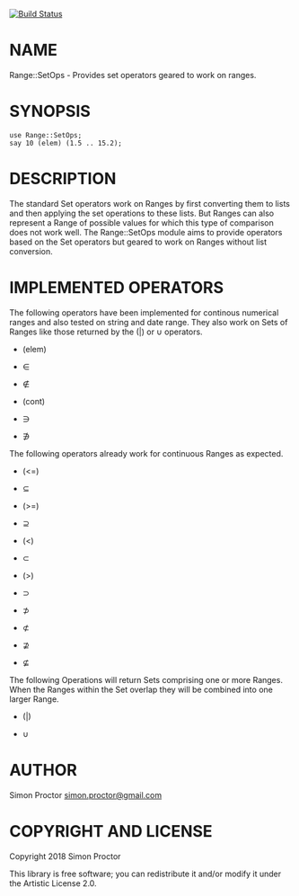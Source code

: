 [![Build Status](https://travis-ci.org/Scimon/p6-Range-SetOps.svg?branch=master)](https://travis-ci.org/Scimon/p6-Range-SetOps)

NAME
====

Range::SetOps - Provides set operators geared to work on ranges.

SYNOPSIS
========

    use Range::SetOps;
    say 10 (elem) (1.5 .. 15.2);

DESCRIPTION
===========

The standard Set operators work on Ranges by first converting them to lists and then applying the set operations to these lists. But Ranges can also represent a Range of possible values for which this type of comparison does not work well. The Range::SetOps module aims to provide operators based on the Set operators but geared to work on Ranges without list conversion.

IMPLEMENTED OPERATORS
=====================

The following operators have been implemented for continous numerical ranges and also tested on string and date range. They also work on Sets of Ranges like those returned by the (|) or ∪ operators.

  * (elem)

  * ∈

  * ∉

  * (cont)

  * ∋

  * ∌

The following operators already work for continuous Ranges as expected.

  * (<=)

  * ⊆

  * (>=)

  * ⊇

  * (<)

  * ⊂

  * (>)

  * ⊃

  * ⊅

  * ⊄

  * ⊉

  * ⊈

The following Operations will return Sets comprising one or more Ranges. When the Ranges within the Set overlap they will be combined into one larger Range.

  * (|)

  * ∪

AUTHOR
======

Simon Proctor <simon.proctor@gmail.com>

COPYRIGHT AND LICENSE
=====================

Copyright 2018 Simon Proctor

This library is free software; you can redistribute it and/or modify it under the Artistic License 2.0.
